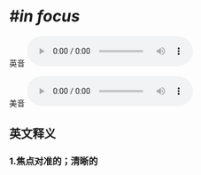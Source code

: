 # ***\#in focus*** 
英音
<audio src="./media/in focus1_AAC.aac" controls="controls"></audio>

美音
<audio src="./media/in focus2_AAC.aac" controls="controls"></audio>



  

英文释义
---
### 1.**焦点对准的；清晰的**  


